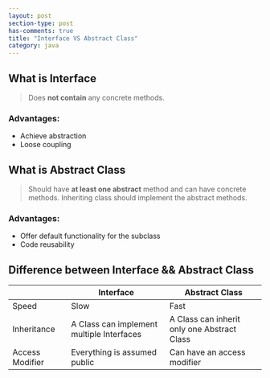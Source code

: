 ```yaml
---
layout: post
section-type: post
has-comments: true
title: "Interface VS Abstract Class"
category: java
---
```


## What is Interface

> Does **not contain** any concrete methods.
> 

### Advantages:

- Achieve abstraction
- Loose coupling

## What is Abstract Class

> Should have **at least one abstract** method and can have concrete methods. Inheriting class should implement the abstract methods.
> 

### Advantages:

- Offer default functionality for the subclass
- Code reusability

## Difference between Interface && Abstract Class

|  | Interface | Abstract Class |
| --- | --- | --- |
| Speed | Slow | Fast |
| Inheritance | A Class can implement multiple Interfaces | A Class can inherit only one Abstract Class |
| Access Modifier | Everything is assumed public | Can have an access modifier |
